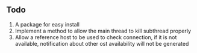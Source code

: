 ## Todo
  1. A package for easy install
  3. Implement a method to allow the main thread to kill subthread properly
  5. Allow a reference host to be used to check connection, if it is not available, notification about other ost availability will not be generated


